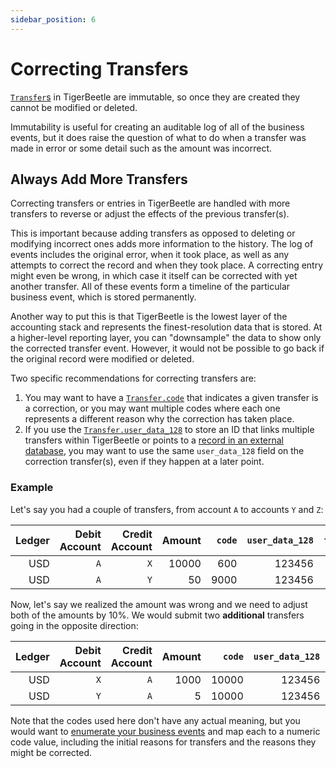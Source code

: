 ```yaml
---
sidebar_position: 6
---
```


# Correcting Transfers

[`Transfer`s](../../reference/transfer.md) in TigerBeetle are immutable, so once they are created
they cannot be modified or deleted.

Immutability is useful for creating an auditable log of all of the business events, but it does
raise the question of what to do when a transfer was made in error or some detail such as the amount
was incorrect.

## Always Add More Transfers

Correcting transfers or entries in TigerBeetle are handled with more transfers to reverse or adjust
the effects of the previous transfer(s).

This is important because adding transfers as opposed to deleting or modifying incorrect ones adds
more information to the history. The log of events includes the original error, when it took place,
as well as any attempts to correct the record and when they took place. A correcting entry might
even be wrong, in which case it itself can be corrected with yet another transfer. All of these
events form a timeline of the particular business event, which is stored permanently.

Another way to put this is that TigerBeetle is the lowest layer of the accounting stack and
represents the finest-resolution data that is stored. At a higher-level reporting layer, you can
"downsample" the data to show only the corrected transfer event. However, it would not be possible
to go back if the original record were modified or deleted.

Two specific recommendations for correcting transfers are:

1. You may want to have a [`Transfer.code`](../../reference/transfer.md#code) that indicates a given
   transfer is a correction, or you may want multiple codes where each one represents a different
   reason why the correction has taken place.
2. If you use the [`Transfer.user_data_128`](../../reference/transfer.md#user_data_128) to store an
   ID that links multiple transfers within TigerBeetle or points to a
   [record in an external database](../system-architecture.md), you may want to use the same
   `user_data_128` field on the correction transfer(s), even if they happen at a later point.

### Example

Let's say you had a couple of transfers, from account `A` to accounts `Y` and `Z`:

| Ledger | Debit Account | Credit Account | Amount | `code` | `user_data_128` | `flags.linked` |
| -----: | ------------: | -------------: | -----: | -----: | --------------: | -------------: |
|    USD |           `A` |            `X` |  10000 |    600 |          123456 |           true |
|    USD |           `A` |            `Y` |     50 |   9000 |          123456 |          false |

Now, let's say we realized the amount was wrong and we need to adjust both of the amounts by 10%. We
would submit two **additional** transfers going in the opposite direction:

| Ledger | Debit Account | Credit Account | Amount | `code` | `user_data_128` | `flags.linked` |
| -----: | ------------: | -------------: | -----: | -----: | --------------: | -------------: |
|    USD |           `X` |            `A` |   1000 |  10000 |          123456 |           true |
|    USD |           `Y` |            `A` |      5 |  10000 |          123456 |          false |

Note that the codes used here don't have any actual meaning, but you would want to
[enumerate your business events](../data-modeling.md#code) and map each to a numeric code value,
including the initial reasons for transfers and the reasons they might be corrected.

